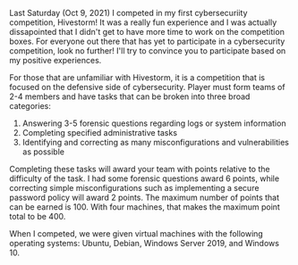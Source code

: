 Last Saturday (Oct 9, 2021) I competed in my first cybersecuriity competition, Hivestorm! It was a really fun experience and I was actually dissapointed that I didn't get to have more time to work on the competition boxes. For everyone out there that has yet to participate in a cybersecurity competition, look no further! I'll try to convince you to participate based on my positive experiences.

For those that are unfamiliar with Hivestorm, it is a competition that is focused on the defensive side of cybersecurity. Player must form teams of 2-4 members and have tasks that can be broken into three broad categories:  
1) Answering 3-5 forensic questions regarding logs or system information  
2) Completing specified administrative tasks  
3) Identifying and correcting as many misconfigurations and vulnerabilities as possible  

Completing these tasks will award your team with points relative to the difficulty of the task. I had some forensic questions award 6 points, while correcting simple misconfigurations such as implementing a secure password policy will award 2 points. The maximum number of points that can be earned is 100. With four machines, that makes the maximum point total to be 400.

When I competed, we were given virtual machines with the following operating systems: Ubuntu, Debian, Windows Server 2019, and Windows 10. 

